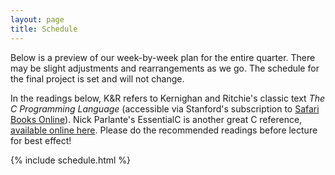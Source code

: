 ```yaml
---
layout: page
title: Schedule
---
```

Below is a preview of our week-by-week plan for the entire quarter. There may be slight adjustments and rearrangements as we go. The schedule for the final project is set and will not change.

In the readings below, K&R refers to Kernighan and Ritchie's classic text _The C Programming Language_ (accessible via Stanford's subscription to [Safari Books Online](https://proquest-safaribooksonline-com.stanford.idm.oclc.org/9780133086249)). Nick Parlante's EssentialC is another great C reference, [available online here](http://cslibrary.stanford.edu/101). Please do the recommended readings before lecture for best effect!

{% include schedule.html %}
